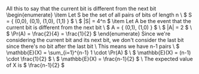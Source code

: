All this to say that the current bit is different from the next bit
\begin{enumerate}
\item Let S be the set of all pairs of bits of length n \\
$ S = \{ (0,0), (0,1), (1,0), (1,1) \} $ \\
$ |S| = 4^n $
	\item Let A be the event that the current bit is different from the next bit \\
	      $ A = \{ (0,1), (1,0) \} $ \\
	      $ |A| = 2 $ \\
	      $ \Pr(A) = \frac{2}{4} = \frac{1}{2} $
\end{enumerate}
Since we're considering the current bit and its next bit, we don't consider the last bit since there's no bit after the last bit \\
This means we have n-1 pairs \\
$ \mathbb{E}(X) = \sum\_{i=1}^{n-1} 1 \cdot \Pr(A) $ \\
$ \mathbb{E}(X) = (n-1) \cdot \frac{1}{2} $ \\
$ \mathbb{E}(X) = \frac{n-1}{2} $ \\
The expected value of X is $ \frac{n-1}{2} $
